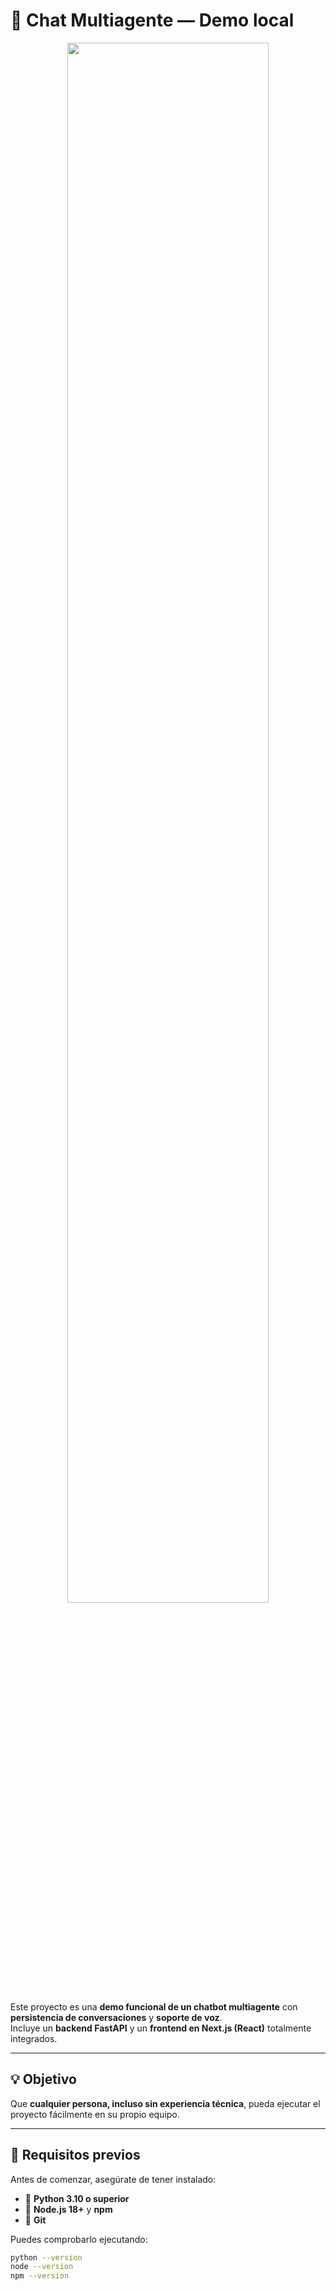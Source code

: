 # 💬 Chat Multiagente — Demo local

<p align="center">
<a href="https://github.com/TU_USUARIO/chat-multiagent">
<img src="https://i.imgur.com/Z1RzPjP.png" width="80%">
</a>
</p>

Este proyecto es una **demo funcional de un chatbot multiagente** con **persistencia de conversaciones** y **soporte de voz**.  
Incluye un **backend FastAPI** y un **frontend en Next.js (React)** totalmente integrados.

---

## 💡 Objetivo

Que **cualquier persona, incluso sin experiencia técnica**, pueda ejecutar el proyecto fácilmente en su propio equipo.

---

## 🚀 Requisitos previos

Antes de comenzar, asegúrate de tener instalado:

- 🐍 **Python 3.10 o superior**
- 🧩 **Node.js 18+** y **npm**
- 🔧 **Git**

Puedes comprobarlo ejecutando:

```bash
python --version
node --version
npm --version
